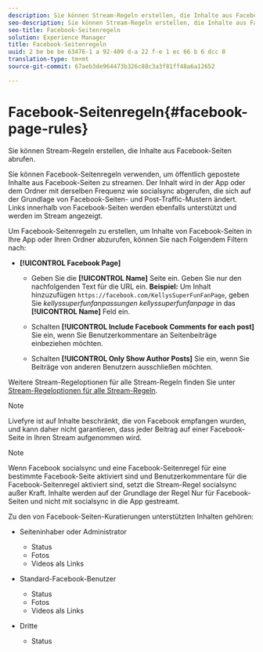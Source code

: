 ```yaml
---
description: Sie können Stream-Regeln erstellen, die Inhalte aus Facebook-Seiten abrufen.
seo-description: Sie können Stream-Regeln erstellen, die Inhalte aus Facebook-Seiten abrufen.
seo-title: Facebook-Seitenregeln
solution: Experience Manager
title: Facebook-Seitenregeln
uuid: 2 be be be 63476-1 a 92-409 d-a 22 f-e 1 ec 66 b 6 dcc 8
translation-type: tm+mt
source-git-commit: 67aeb3de964473b326c88c3a3f81ff48a6a12652

---
```



# Facebook-Seitenregeln{#facebook-page-rules}

Sie können Stream-Regeln erstellen, die Inhalte aus Facebook-Seiten abrufen.

Sie können Facebook-Seitenregeln verwenden, um öffentlich gepostete Inhalte aus Facebook-Seiten zu streamen. Der Inhalt wird in der App oder dem Ordner mit derselben Frequenz wie socialsync abgerufen, die sich auf der Grundlage von Facebook-Seiten- und Post-Traffic-Mustern ändert. Links innerhalb von Facebook-Seiten werden ebenfalls unterstützt und werden im Stream angezeigt.

Um Facebook-Seitenregeln zu erstellen, um Inhalte von Facebook-Seiten in Ihre App oder Ihren Ordner abzurufen, können Sie nach Folgendem Filtern nach:

* **[!UICONTROL Facebook Page]**

   * Geben Sie die **[!UICONTROL Name]** Seite ein. Geben Sie nur den nachfolgenden Text für die URL ein. **Beispiel:** Um Inhalt hinzuzufügen `https://facebook.com/KellysSuperFunFanPage`, geben Sie *kellyssuperfunfanpassungen kellyssuperfunfanpage* in das **[!UICONTROL Name]** Feld ein.

   * Schalten **[!UICONTROL Include Facebook Comments for each post]** Sie ein, wenn Sie Benutzerkommentare an Seitenbeiträge einbeziehen möchten.
   * Schalten **[!UICONTROL Only Show Author Posts]** Sie ein, wenn Sie Beiträge von anderen Benutzern ausschließen möchten.

Weitere Stream-Regeloptionen für alle Stream-Regeln finden Sie unter [Stream-Regeloptionen für alle Stream-Regeln](../c-streams/c-stream-rule-options-for-all-stream-rules.md#c_stream_rule_options_for_all_stream_rules).

>[!NOTE]
>
>Livefyre ist auf Inhalte beschränkt, die von Facebook empfangen wurden, und kann daher nicht garantieren, dass jeder Beitrag auf einer Facebook-Seite in Ihren Stream aufgenommen wird.

>[!NOTE]
>
>Wenn Facebook socialsync und eine Facebook-Seitenregel für eine bestimmte Facebook-Seite aktiviert sind und Benutzerkommentare für die Facebook-Seitenregel aktiviert sind, setzt die Stream-Regel socialsync außer Kraft. Inhalte werden auf der Grundlage der Regel Nur für Facebook-Seiten und nicht mit socialsync in die App gestreamt.

Zu den von Facebook-Seiten-Kuratierungen unterstützten Inhalten gehören:

* Seiteninhaber oder Administrator

   * Status
   * Fotos
   * Videos als Links

* Standard-Facebook-Benutzer

   * Status
   * Fotos
   * Videos als Links

* Dritte

   * Status

